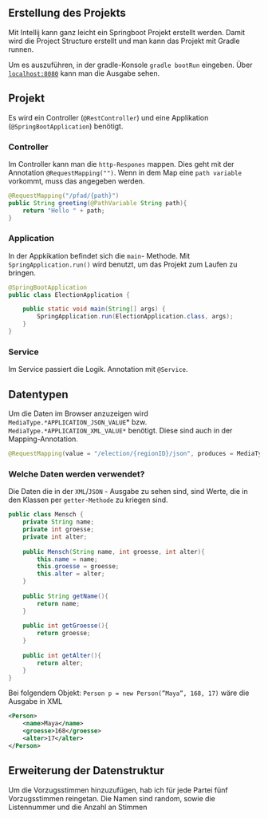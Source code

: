 ## Erstellung des Projekts

Mit Intellij kann ganz leicht ein Springboot Projekt erstellt werden. Damit wird die Project Structure erstellt und man kann das Projekt mit Gradle runnen. 

Um es auszuführen, in der gradle-Konsole `gradle bootRun` eingeben. Über [`localhost:8080`](http://localhost:8080) kann man die Ausgabe sehen. 

## Projekt

Es wird ein Controller (`@RestController`) und eine Applikation (`@SpringBootApplication`) benötigt. 

### Controller

Im Controller kann man die `http-Respones` mappen. Dies geht mit der Annotation `@RequestMapping("")`. Wenn in dem Map eine `path variable` vorkommt, muss das angegeben werden. 

```java
@RequestMapping("/pfad/{path}")
public String greeting(@PathVariable String path){
	return "Hello " + path;
}
```

### Application

In der Appkikation befindet sich die `main`- Methode. Mit `SpringApplication.run()`  wird benutzt, um das Projekt zum Laufen zu bringen. 

```java
@SpringBootApplication
public class ElectionApplication {

    public static void main(String[] args) {
        SpringApplication.run(ElectionApplication.class, args);
    }
}
```

### Service

Im Service passiert die Logik. Annotation mit `@Service`.

## Datentypen

Um die Daten im Browser anzuzeigen wird `MediaType.*APPLICATION_JSON_VALUE`* bzw. `MediaType.*APPLICATION_XML_VALUE*` benötigt.  Diese sind auch in der Mapping-Annotation. 

```java
@RequestMapping(value = "/election/{regionID}/json", produces = MediaType.APPLICATION_JSON_VALUE)
```

### Welche Daten werden verwendet?

Die Daten die in der `XML`/`JSON` - Ausgabe zu sehen sind, sind Werte, die in den Klassen per `getter-Methode` zu kriegen sind. 

```java
public class Mensch {
	private String name;
	private int groesse;
	private int alter;
	
	public Mensch(String name, int groesse, int alter){
		this.name = name;
		this.groesse = groesse;
		this.alter = alter;
	}
	
	public String getName(){
		return name;
	}
	
	public int getGroesse(){
		return groesse;
	}	
	
	public int getAlter(){
		return alter;
	}
}
```

Bei folgendem Objekt: `Person p = new Person(”Maya”, 168, 17)` wäre die Ausgabe in XML

```xml
<Person>
	<name>Maya</name>
	<groesse>168</groesse>
	<alter>17</alter>
</Person>
```

## Erweiterung der Datenstruktur
Um die Vorzugsstimmen hinzuzufügen, hab ich für jede Partei fünf Vorzugsstimmen reingetan. Die Namen sind random, sowie die Listennummer und die Anzahl an Stimmen
